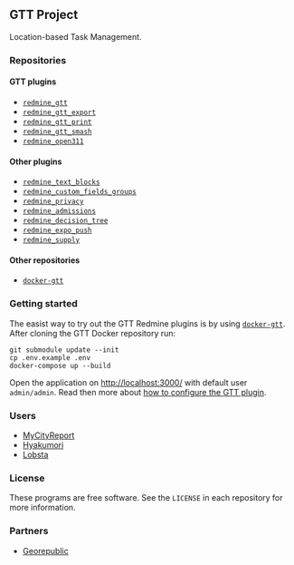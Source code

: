 ## GTT Project

Location-based Task Management.

### Repositories

#### GTT plugins

- [`redmine_gtt`](https://github.com/gtt-project/redmine_gtt)
- [`redmine_gtt_export`](https://github.com/gtt-project/redmine_gtt_export)
- [`redmine_gtt_print`](https://github.com/gtt-project/redmine_gtt_print)
- [`redmine_gtt_smash`](https://github.com/gtt-project/redmine_gtt_smash)
- [`redmine_open311`](https://github.com/gtt-project/redmine_open311)

#### Other plugins

- [`redmine_text_blocks`](https://github.com/gtt-project/redmine_text_blocks)
- [`redmine_custom_fields_groups`](https://github.com/gtt-project/redmine_custom_fields_groups)
- [`redmine_privacy`](https://github.com/gtt-project/redmine_privacy)
- [`redmine_admissions`](https://github.com/gtt-project/redmine_admissions)
- [`redmine_decision_tree`](https://github.com/gtt-project/redmine_decision_tree)
- [`redmine_expo_push`](https://github.com/gtt-project/redmine_expo_push)
- [`redmine_supply`](https://github.com/gtt-project/redmine_supply)

#### Other repositories

- [`docker-gtt`](https://github.com/gtt-project/docker-gtt)

### Getting started

The easist way to try out the GTT Redmine plugins is by using [`docker-gtt`](https://github.com/gtt-project/docker-gtt).
After cloning the GTT Docker repository run:

```
git submodule update --init
cp .env.example .env
docker-compose up --build
```

Open the application on [http://localhost:3000/](http://localhost:3000/) with default user `admin/admin`.
Read then more about [how to configure the GTT plugin](https://github.com/gtt-project/redmine_gtt#how-to-use).

### Users

- [MyCityReport](https://www.mycityreport.jp/)
- [Hyakumori](https://www.hyakumori.com/)
- [Lobsta](https://www.lobsta.org/)

### License

These programs are free software. See the `LICENSE` in each repository for more information.

### Partners

- [Georepublic](https://georepublc.info)
